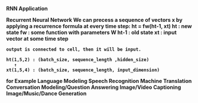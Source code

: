 <b> RNN Application

Recurrent Neural Network
    We can precess a sequence of vectors x by applying a recurrence
    formula at every time step:
    ht = fw(ht-1, xt)
    ht : new state
    fw : some function with parameters W
    ht-1 : old state
    xt : input vector at some time step

    output is connected to cell, then it will be input.

    ht(1,5,2) : (batch_size, sequence_length ,hidden_size)
       ↑
    xt(1,5,4) : (batch_size, sequence_length, input_dimension)

for Example
    Language Modeling
    Speech Recognition
    Machine Translation
    Conversation Modeling/Question Answering
    Image/Video Captioning
    Image/Music/Dance Generation
